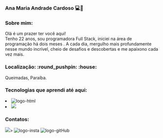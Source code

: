 ### Ana Maria Andrade Cardoso :computer::rocket:
<h3>Sobre mim:</h3>

Olá é um prazer ter você aqui! 
<br>
Tenho 22 anos, sou programadora Full Stack, iniciei na área de programação há dois meses . A cada dia, mergulho mais profundamente nesse mundo incrível, cheio de desafios e descobertas e 
me apaixono cada vez mais. 
<br>


<h3>Localização: :round_pushpin: :house:</h3>

 Queimadas, Paraíba.

<h3>Tecnologias que aprendi até aqui:</h3>
<li>
  <img src="https://img.shields.io/badge/HTML-239120?style=for-the-badge&logo=html5&logoColor=white" alt="logo-html">
</li>
<li>
<img src="https://img.shields.io/badge/CSS-239120?&style=for-the-badge&logo=css3&logoColor=white">
</li>

<h3> Contatos:</h3>
<img src= "https://img.shields.io/badge/Gmail-D14836?style=for-the-badge&logo=gmail&logoColor=white" alt"logo-gmail" <a href="anamariaandrade706@gmail.com" target="_blank"></a>>
<img src="https://img.shields.io/badge/Instagram-E4405F?style=for-the-badge&logo=instagram&logoColor=white" alt="logo-insta"><a href="https://www.instagram.com/ana_mariandrade/" target="_blank"></a>
<img src="https://img.shields.io/badge/GitHub-100000?style=for-the-badge&logo=github&logoColor=white" alt="logo-gitHub"><a href="https://github.com/AnaMaria-16" target="-blank"></a>




